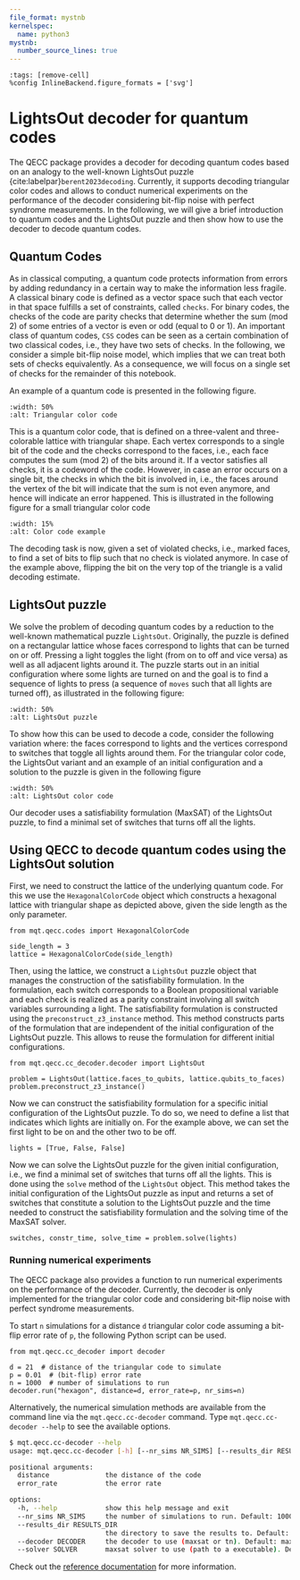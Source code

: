 ```yaml
---
file_format: mystnb
kernelspec:
  name: python3
mystnb:
  number_source_lines: true
---
```


```{code-cell} ipython3
:tags: [remove-cell]
%config InlineBackend.figure_formats = ['svg']
```

<!-- #region -->

# LightsOut decoder for quantum codes

The QECC package provides a decoder for decoding quantum codes based on an analogy to the well-known LightsOut puzzle {cite:labelpar}`berent2023decoding`.
Currently, it supports decoding triangular color codes and allows to conduct numerical experiments on the performance of the decoder considering bit-flip noise with perfect syndrome measurements.
In the following, we will give a brief introduction to quantum codes and the LightsOut puzzle and then show how to use the decoder to decode quantum codes.

## Quantum Codes

As in classical computing, a quantum code protects information from errors by adding redundancy in a certain way to make the information less fragile. A classical binary code is defined as a vector space such that each vector in that space fulfills a set of constraints, called `checks`. For binary codes, the checks of the code are parity checks that determine whether the sum (mod 2) of some entries of a vector is even or odd (equal to 0 or 1).
An important class of quantum codes, `CSS` codes can be seen as a certain combination of two classical codes, i.e., they have two sets of checks. In the following, we consider a simple bit-flip noise model, which implies that we can treat both sets of checks equivalently. As a consequence, we will focus on a single set of checks for the remainder of this notebook.

An example of a quantum code is presented in the following figure.

```{image} images/cc.png
:width: 50%
:alt: Triangular color code
```

This is a quantum color code, that is defined on a three-valent and three-colorable lattice with triangular shape.
Each vertex corresponds to a single bit of the code and the checks correspond to the faces, i.e., each face computes the sum (mod 2) of the bits around it. If a vector satisfies all checks, it is a codeword of the code. However, in case an error occurs on a single bit, the checks in which the bit is involved in, i.e., the faces around the vertex of the bit will indicate that the sum is not even anymore, and hence will indicate an error happened. This is illustrated in the following figure for a small triangular color code

```{image} images/steane-ex.png
:width: 15%
:alt: Color code example
```

The decoding task is now, given a set of violated checks, i.e., marked faces, to find a set of bits to flip such that no check is violated anymore. In case of the example above, flipping the bit on the very top of the triangle is a valid decoding estimate.

## LightsOut puzzle

We solve the problem of decoding quantum codes by a reduction to the well-known mathematical puzzle `LightsOut`. Originally, the puzzle is defined on a rectangular lattice whose faces correspond to lights that can be turned on or off. Pressing a light toggles the light (from on to off and vice versa) as well as all adjacent lights around it. The puzzle starts out in an initial configuration where some lights are turned on and the goal is to find a sequence of lights to press (a sequence of `moves` such that all lights are turned off), as illustrated in the following figure:

```{image} images/lo.png
:width: 50%
:alt: LightsOut puzzle
```

To show how this can be used to decode a code, consider the following variation where: the faces correspond to lights and the vertices correspond to switches that toggle all lights around them. For the triangular color code, the LightsOut variant and an example of an initial configuration and a solution to the puzzle is given in the following figure

```{image} images/lights-out.png
:width: 50%
:alt: LightsOut color code
```

Our decoder uses a satisfiability formulation (MaxSAT) of the LightsOut puzzle, to find a minimal set of switches that turns off all the lights.

## Using QECC to decode quantum codes using the LightsOut solution

First, we need to construct the lattice of the underlying quantum code. For this we use the `HexagonalColorCode` object which constructs a hexagonal lattice with triangular shape as depicted above, given the side length as the only parameter.

<!-- #endregion -->

```{code-cell} ipython3
from mqt.qecc.codes import HexagonalColorCode

side_length = 3
lattice = HexagonalColorCode(side_length)
```

Then, using the lattice, we construct a `LightsOut` puzzle object that manages the construction of the satisfiability formulation.
In the formulation, each switch corresponds to a Boolean propositional variable and each check is realized as a parity constraint involving all switch variables surrounding a light.
The satisfiability formulation is constructed using the `preconstruct_z3_instance` method. This method constructs parts of the formulation that are independent of the initial configuration of the LightsOut puzzle. This allows to reuse the formulation for different initial configurations.

```{code-cell} ipython3
from mqt.qecc.cc_decoder.decoder import LightsOut

problem = LightsOut(lattice.faces_to_qubits, lattice.qubits_to_faces)
problem.preconstruct_z3_instance()
```

Now we can construct the satisfiability formulation for a specific initial configuration of the LightsOut puzzle.
To do so, we need to define a list that indicates which lights are initially on. For the example above, we can set the first light to be on and the other two to be off.

```{code-cell} ipython3
lights = [True, False, False]
```

Now we can solve the LightsOut puzzle for the given initial configuration, i.e., we find a minimal set of switches that turns off all the lights.
This is done using the `solve` method of the `LightsOut` object. This method takes the initial configuration of the LightsOut puzzle as input and returns a set of switches that constitute a solution to the LightsOut puzzle and the time needed to construct the satisfiability formulation and the solving time of the MaxSAT solver.

```{code-cell} ipython3
switches, constr_time, solve_time = problem.solve(lights)
```

<!-- #region -->

### Running numerical experiments

The QECC package also provides a function to run numerical experiments on the performance of the decoder.
Currently, the decoder is only implemented for the triangular color code and considering bit-flip noise with perfect syndrome measurements.

To start `n` simulations for a distance `d` triangular color code assuming a bit-flip error rate of `p`, the following Python script can be used.

```{code-cell} ipython33
from mqt.qecc.cc_decoder import decoder

d = 21  # distance of the triangular code to simulate
p = 0.01  # (bit-flip) error rate
n = 1000  # number of simulations to run
decoder.run("hexagon", distance=d, error_rate=p, nr_sims=n)
```

Alternatively, the numerical simulation methods are available from the command line via the `mqt.qecc.cc-decoder` command.
Type `mqt.qecc.cc-decoder --help` to see the available options.

```bash
$ mqt.qecc.cc-decoder --help
usage: mqt.qecc.cc-decoder [-h] [--nr_sims NR_SIMS] [--results_dir RESULTS_DIR] [--decoder DECODER] [--solver SOLVER] distance error_rate

positional arguments:
  distance              the distance of the code
  error_rate            the error rate

options:
  -h, --help            show this help message and exit
  --nr_sims NR_SIMS     the number of simulations to run. Default: 10000
  --results_dir RESULTS_DIR
                        the directory to save the results to. Default: ./results
  --decoder DECODER     the decoder to use (maxsat or tn). Default: maxsat
  --solver SOLVER       maxsat solver to use (path to a executable). Default: z3
```

<!-- #endregion -->

Check out the [reference documentation](#mqt.qecc.cc_decoder.decoder.LightsOut) for more information.
